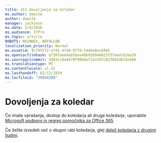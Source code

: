 ```yaml
---
title: 411 dovoljenja za koledar
ms.author: daeite
author: daeite
manager: jackiesm
ms.date: 2/9/2018
ms.audience: ITPro
ms.topic: article
ROBOTS: NOINDEX, NOFOLLOW
localization_priority: Normal
ms.assetid: 9cf95572-4741-47d4-8770-544648ecb905
ms.openlocfilehash: b736faee9ab5bee48b920946823f57aedcb2ba26
ms.sourcegitcommit: dd43cc0a9470f98b8ef2a3787c823801d674c666
ms.translationtype: MT
ms.contentlocale: sl-SI
ms.lasthandoff: 02/12/2019
ms.locfileid: "29934288"
---
```

# <a name="calendar-permissions"></a>Dovoljenja za koledar

Če imate vprašanja, dostop do koledarja ali druge koledarje, uporabite [Microsoft podporo in regres pomočnika za Office 365](https://diagnostics.office.com/).
  
Če želite izvedeti več o skupni rabi koledarja, glej [delež koledarja z drugimi ljudmi](https://support.office.com/article/353ed2c1-3ec5-449d-8c73-6931a0adab88.aspx).
  

